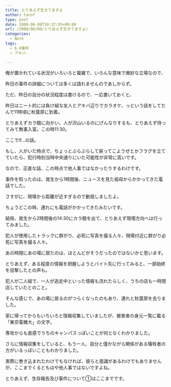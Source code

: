 ```yaml
---
title: とりあえず生きてますよ
author: tarof
type: post
date: 2008-06-08T10:37:55+00:00
url: /2008/06/08/とりあえず生きてますよ/
categories:
  - Note
tags:
  - 6.8事件
  - アキバ

---
```

俺が置かれている状況がいろいろと複雑で、いろんな意味で微妙な立場なので、
  
昨日の事件の詳細については多くは語れませんのであしからず。

ただ、昨日の自分の状況程度は書けるので、一応書いておくと、
  
昨日はニート的には負け組な友人とアキバ辺りでカラオケ、っという話をしてたんで11時頃に秋葉原に到着。
  
とりあえずカラ館に向かい、人が沢山いるのにげんなりするも、とりあえず待ってみて無事入室。この時11:30。
  
ここでif&#8230;の話。
  
もし、人がいた時点で、ちょっとぶらぶらして戻ってこようぜとかフラグを立てていたら、犯行時刻当時中央通りにいた可能性が非常に高いです。
  
なので、正直な話、この時点で他人事ではなかったりするわけです。
  
事件を知ったのは、発生から1時間後、ニュースを見た祖母からかかってきた電話でした。
  
さすがに、現場から距離が近すぎるので動揺しましたよ。
  
ちょうどこの時、連れにも電話がかかってきたみたいです。
  
結局、発生から2時間後の14:30にカラ館を出て、とりあえず現場方向へは行ってみました。

犯人が使用したトラックに群がり、必死に写真を撮る人々、現場付近に群がり必死に写真を撮る人々。
  
あの時間にあの場に居たのは、ほとんどがそうだったのではないかと思います。
  
とりあえず、ある程度の情報を把握しようとバイト先に行ってみると、一部始終を目撃したとの声も。
  
犯人が二人組で、一人が逃走中といった情報も流れたらしく、うちの店も一時閉店していたとのこと。

そんな感じで、あの場に居るのがつらくなったのもあり、連れと秋葉原を去りました。

家に帰ってからもいろいろと情報収集していましたが、被害者の身元一覧に載る「東京電機大」の文字。
  
専攻からも直感でうちのキャンパスっぽいことが何となくわかりました。
  
さらに情報収集をしていると、もう一人、自分と僅かながら関係がある犠牲者の方がいるっぽいこともわかりました。
  
実際に巻き込まれたわけでもなければ、彼らと面識があるわけでもありませんが、ここまでくるともはや他人事ではないですよね。

とりあえず、生存報告及び事件について①はここまでです。